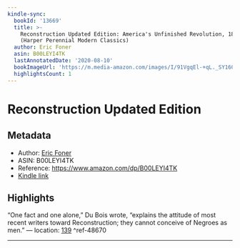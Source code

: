 ```yaml
---
kindle-sync:
  bookId: '13669'
  title: >-
    Reconstruction Updated Edition: America's Unfinished Revolution, 1863-18
    (Harper Perennial Modern Classics)
  author: Eric Foner
  asin: B00LEYI4TK
  lastAnnotatedDate: '2020-08-10'
  bookImageUrl: 'https://m.media-amazon.com/images/I/91VgqEl-+qL._SY160.jpg'
  highlightsCount: 1
---
```

# Reconstruction Updated Edition
## Metadata
* Author: [Eric Foner](https://www.amazon.com/Eric-Foner/e/B000APPFZA/ref=dp_byline_cont_ebooks_1)
* ASIN: B00LEYI4TK
* Reference: https://www.amazon.com/dp/B00LEYI4TK
* [Kindle link](kindle://book?action=open&asin=B00LEYI4TK)

## Highlights
“One fact and one alone,” Du Bois wrote, “explains the attitude of most recent writers toward Reconstruction; they cannot conceive of Negroes as men.” — location: [139](kindle://book?action=open&asin=B00LEYI4TK&location=139) ^ref-48670

---
